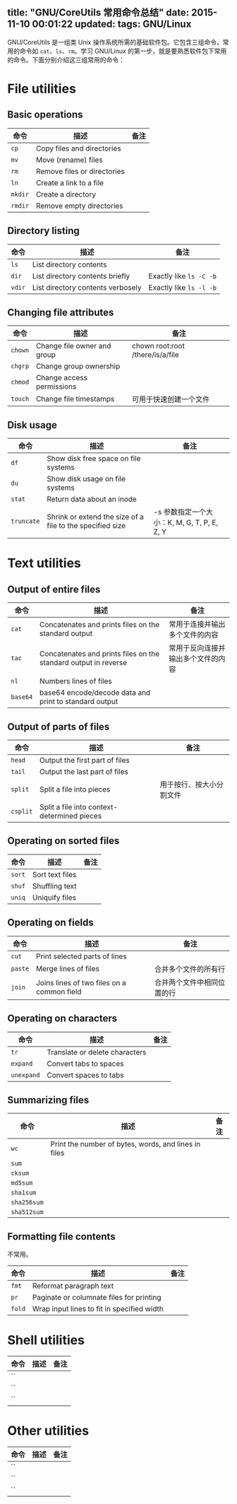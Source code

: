 title: "GNU/CoreUtils 常用命令总结"
date: 2015-11-10 00:01:22
updated: 
tags: GNU/Linux
---

GNU/CoreUtils 是一组类 Unix 操作系统所需的基础软件包。它包含三组命令，常用的命令如 `cat`、`ls`、`rm`。学习 GNU/Linux 的第一步，就是要熟悉软件包下常用的命令。下面分别介绍这三组常用的命令：

# File utilities

## Basic operations

|命令|描述|备注|
|---|---|---|
|`cp`|Copy files and directories||
|`mv`|Move (rename) files||
|`rm`|Remove files or directories||
|`ln`|Create a link to a file||
|`mkdir`|Create a directory||
|`rmdir`|Remove empty directories||

## Directory listing

|命令|描述|备注|
|---|---|---|
|`ls`|List directory contents||
|`dir`|List directory contents briefly|Exactly like `ls -C -b`|
|`vdir`|List directory contents verbosely|Exactly like `ls -l -b`|

## Changing file attributes

|命令|描述|备注|
|---|---|---|
|`chown`|Change file owner and group|chown root:root /there/is/a/file|
|`chgrp`|Change group ownership||
|`chmod`|Change access permissions||
|`touch`|Change file timestamps|可用于快速创建一个文件|

## Disk usage

|命令|描述|备注|
|---|---|---|
|`df`|Show disk free space on file systems||
|`du`|Show disk usage on file systems||
|`stat`|Return data about an inode||
|`truncate`|Shrink or extend the size of a file to the specified size|-s 参数指定一个大小：K, M, G, T, P, E, Z, Y|

# Text utilities

## Output of entire files

|命令|描述|备注|
|---|---|---|
|`cat`|Concatenates and prints files on the standard output|常用于连接并输出多个文件的内容|
|`tac`|Concatenates and prints files on the standard output in reverse|常用于反向连接并输出多个文件的内容|
|`nl`|Numbers lines of files||
|`base64`|base64 encode/decode data and print to standard output||

## Output of parts of files

|命令|描述|备注|
|---|---|---|
|`head`|Output the first part of files||
|`tail`|Output the last part of files||
|`split`|Split a file into pieces|用于按行、按大小分割文件|
|`csplit`|Split a file into context-determined pieces||

## Operating on sorted files

|命令|描述|备注|
|---|---|---|
|`sort`|Sort text files||
|`shuf`|Shuffling text||
|`uniq`|Uniquify files||

## Operating on fields

|命令|描述|备注|
|---|---|---|
|`cut`|Print selected parts of lines||
|`paste`|Merge lines of files|合并多个文件的所有行|
|`join`|Joins lines of two files on a common field|合并两个文件中相同位置的行|

## Operating on characters

|命令|描述|备注|
|---|---|---|
|`tr`|Translate or delete characters||
|`expand`|Convert tabs to spaces||
|`unexpand`|Convert spaces to tabs||

## Summarizing files

|命令|描述|备注|
|---|---|---|
|`wc`|Print the number of bytes, words, and lines in files||
|`sum`|||
|`cksum`|||
|`md5sum`|||
|`sha1sum`|||
|`sha256sum`|||
|`sha512sum`|||

## Formatting file contents

不常用。

|命令|描述|备注|
|---|---|---|
|`fmt`|Reformat paragraph text||
|`pr`|Paginate or columnate files for printing||
|`fold`|Wrap input lines to fit in specified width||

# Shell utilities

|命令|描述|备注|
|---|---|---|
|``|||
|``|||
|``|||

# Other utilities

|命令|描述|备注|
|---|---|---|
|``|||
|``|||
|``|||